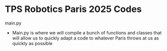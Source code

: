 # TPS Robotics Paris 2025 Codes
main.py
- Main.py is where we will compile a bunch of functions and classes that will allow us to quickly adapt a code to whatever Paris throws at us as quickly as possible
